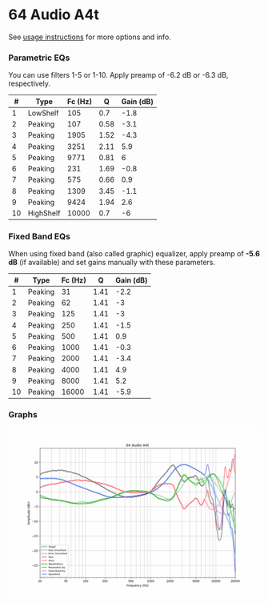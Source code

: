 # 64 Audio A4t
See [usage instructions](https://github.com/jaakkopasanen/AutoEq#usage) for more options and info.

### Parametric EQs
You can use filters 1-5 or 1-10. Apply preamp of -6.2 dB or -6.3 dB, respectively.

|   # | Type      |   Fc (Hz) |    Q |   Gain (dB) |
|-----|-----------|-----------|------|-------------|
|   1 | LowShelf  |       105 | 0.7  |        -1.8 |
|   2 | Peaking   |       107 | 0.58 |        -3.1 |
|   3 | Peaking   |      1905 | 1.52 |        -4.3 |
|   4 | Peaking   |      3251 | 2.11 |         5.9 |
|   5 | Peaking   |      9771 | 0.81 |         6   |
|   6 | Peaking   |       231 | 1.69 |        -0.8 |
|   7 | Peaking   |       575 | 0.66 |         0.9 |
|   8 | Peaking   |      1309 | 3.45 |        -1.1 |
|   9 | Peaking   |      9424 | 1.94 |         2.6 |
|  10 | HighShelf |     10000 | 0.7  |        -6   |

### Fixed Band EQs
When using fixed band (also called graphic) equalizer, apply preamp of **-5.6 dB** (if available) and set gains manually with these parameters.

|   # | Type    |   Fc (Hz) |    Q |   Gain (dB) |
|-----|---------|-----------|------|-------------|
|   1 | Peaking |        31 | 1.41 |        -2.2 |
|   2 | Peaking |        62 | 1.41 |        -3   |
|   3 | Peaking |       125 | 1.41 |        -3   |
|   4 | Peaking |       250 | 1.41 |        -1.5 |
|   5 | Peaking |       500 | 1.41 |         0.9 |
|   6 | Peaking |      1000 | 1.41 |        -0.3 |
|   7 | Peaking |      2000 | 1.41 |        -3.4 |
|   8 | Peaking |      4000 | 1.41 |         4.9 |
|   9 | Peaking |      8000 | 1.41 |         5.2 |
|  10 | Peaking |     16000 | 1.41 |        -5.9 |

### Graphs
![](./64%20Audio%20A4t.png)

